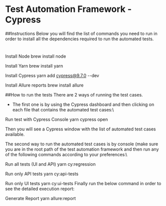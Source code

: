 Test Automation Framework - Cypress
=====

##Instructions
Below you will find the list of commands you need to run in order to install all the dependencies required to run the automated tests.

#
Install Node
brew install node

Install Yarn
brew install yarn

Install Cypress
yarn add cypress@9.7.0 --dev

Install Allure reports
brew install allure


##How to run the tests
There are 2 ways of running the test cases.

* The first one is by using the Cypress dashboard and then clicking on each file that contains the automated test cases:\

Run test with Cypress Console
yarn cypress open

Then you will see a Cypress window with the list of automated test cases available.

The second way to run the automated	test cases is by console (make sure you are in the root path of the test automation framework and then run any of the following commands according to your preferences:\

Run all tests (UI and API)
yarn cy:regression

Run only API tests
yarn cy:api-tests

Run only UI tests
yarn cy:ui-tests
Finally run the below command in order to see the detailed execution report:

Generate Report
yarn allure:report
